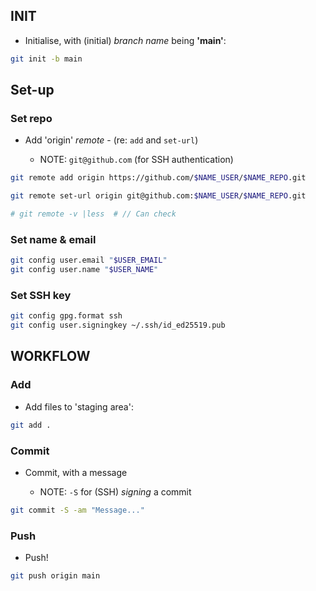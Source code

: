 ## INIT

- Initialise, with (initial) *branch name* being  **'main'**:

```sh
git init -b main
```

## Set-up

### Set repo  

- Add 'origin' *remote* - (re: `add` and `set-url`)

    - NOTE: `git@github.com` (for SSH authentication)

```sh
git remote add origin https://github.com/$NAME_USER/$NAME_REPO.git

git remote set-url origin git@github.com:$NAME_USER/$NAME_REPO.git

# git remote -v |less  # // Can check
```

### Set name & email

```sh
git config user.email "$USER_EMAIL"
git config user.name "$USER_NAME"
```

### Set SSH key

```sh
git config gpg.format ssh
git config user.signingkey ~/.ssh/id_ed25519.pub
```

## WORKFLOW

### Add

- Add files to 'staging area':

```sh
git add .
```

### Commit

- Commit, with a message

    - NOTE: `-S` for (SSH) *signing* a commit

```sh
git commit -S -am "Message..."
```

### Push

- Push!

```sh
git push origin main
```


